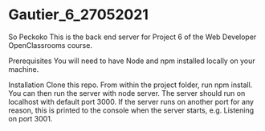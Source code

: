 # Gautier_6_27052021

So Peckoko
This is the back end server for Project 6 of the Web Developer OpenClassrooms course.

Prerequisites
You will need to have Node and npm installed locally on your machine.

Installation
Clone this repo. From within the project folder, run npm install.
You can then run the server with node server.
The server should run on localhost with default port 3000. If the server runs on another port for any reason, this is printed to the console when the server starts, e.g. Listening on port 3001.
